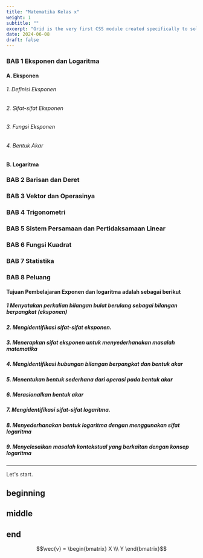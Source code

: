 ```yaml
---
title: "Matematika Kelas x"
weight: 1
subtitle: ""
excerpt: "Grid is the very first CSS module created specifically to solve the layout problems we’ve all been hacking our way around for as long as we’ve been making websites."
date: 2024-06-08
draft: false
---
```


### BAB 1 Eksponen dan Logaritma
#### A. Eksponen
###### 1. Definisi Eksponen
###### 2. Sifat-sifat Eksponen
###### 3. Fungsi Eksponen
###### 4. Bentuk Akar
#### B. Logaritma

### BAB 2 Barisan dan Deret

### BAB 3 Vektor dan Operasinya

### BAB 4 Trigonometri

### BAB 5 Sistem Persamaan dan Pertidaksamaan Linear

### BAB 6 Fungsi Kuadrat

### BAB 7 Statistika

### BAB 8 Peluang

#### Tujuan Pembelajaran Exponen dan logaritma adalah sebagai berikut
##### 1 Menyatakan perkalian bilangan bulat berulang sebagai bilangan berpangkat (eksponen)
##### 2. Mengidentifikasi sifat-sifat eksponen.
##### 3. Menerapkan sifat eksponen untuk menyederhanakan masalah matematika
##### 4. Mengidentifikasi hubungan bilangan berpangkat dan bentuk akar
##### 5. Menentukan bentuk sederhana dari operasi pada bentuk akar
##### 6. Merasionalkan bentuk akar
##### 7. Mengidentifikasi sifat-sifat logaritma.
##### 8. Menyederhanakan bentuk logaritma dengan menggunakan sifat logaritma
##### 9. Menyelesaikan masalah kontekstual yang berkaitan dengan konsep logaritma





---

Let's start.

## beginning

## middle

## end
$$\vec{v} = \begin{bmatrix} X \\\ Y \end{bmatrix}$$